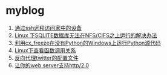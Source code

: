 myblog
======

1. [通过ssh远程访问家中的设备](https://github.com/fangdingjun/myblog/blob/master/ssh_tunnel_for_internal_network.md#%E4%BD%BF%E7%94%A8ssh%E9%81%82%E9%81%93%E8%BF%9C%E7%A8%8B%E8%AE%BF%E9%97%AE%E5%AE%B6%E4%B8%AD%E7%9A%84%E8%AE%BE%E5%A4%87)
2. [Linux 下SQLITE数据库无法在NFS/CIFS之上运行的解决办法](https://github.com/fangdingjun/myblog/blob/master/sqlite_cifs_lock.md#linux-%E4%B8%8Bsqlite%E6%95%B0%E6%8D%AE%E5%BA%93%E6%97%A0%E6%B3%95%E5%9C%A8nfscifs%E4%B9%8B%E4%B8%8A%E8%BF%90%E8%A1%8C%E7%9A%84%E8%A7%A3%E5%86%B3%E5%8A%9E%E6%B3%95)
3. [利用cx\_freeze在没有Python的Windows上运行Python源代码](https://github.com/fangdingjun/myblog/blob/master/cx_freeze_windows_python.md#%E5%88%A9%E7%94%A8cx_freeze%E5%9C%A8%E6%B2%A1%E6%9C%89python%E7%9A%84windows%E4%B8%8A%E8%BF%90%E8%A1%8Cpython%E6%BA%90%E4%BB%A3%E7%A0%81)
4. [Linux下查看函数调用关系](https://github.com/fangdingjun/myblog/blob/master/linux_trace.md#linux%E4%B8%8B%E6%9F%A5%E7%9C%8B%E5%87%BD%E6%95%B0%E8%B0%83%E7%94%A8%E5%85%B3%E7%B3%BB)
5. [反向代理twitter的配置文件](https://github.com/fangdingjun/myblog/blob/master/nginx_twitter.md#%E5%8F%8D%E5%90%91%E4%BB%A3%E7%90%86twittercom%E7%9A%84nginx%E9%85%8D%E7%BD%AE%E6%96%87%E4%BB%B6)
6. [让你的web server支持http/2.0](https://github.com/fangdingjun/myblog/blob/master/web_server_http2.md#%E8%AE%A9%E4%BD%A0%E7%9A%84web-server%E6%94%AF%E6%8C%81http20)
